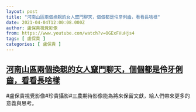```yaml
---
layout: post
title: "河南山區兩個換親的女人竄門聊天，個個都是伶牙俐齒，看看長啥樣"
date: 2021-04-04T12:00:08.000Z
author: 盧保貴視覺影像
from: https://www.youtube.com/watch?v=OGExFVuHjs4
tags: [ 盧保貴 ]
categories: [ 盧保貴 ]
---
```

<!--1617537608000-->
[河南山區兩個換親的女人竄門聊天，個個都是伶牙俐齒，看看長啥樣](https://www.youtube.com/watch?v=OGExFVuHjs4)
------

<div>
#盧保貴視覺影像#珍貴攝影#三農期待影像能為將來保留文獻，給人們帶來更多的意義與思考。
</div>
